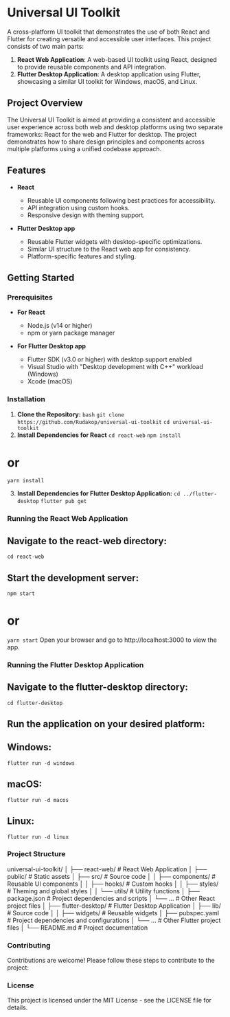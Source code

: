 # Universal UI Toolkit
A cross-platform UI toolkit that demonstrates the use of both React and Flutter for creating versatile and accessible user interfaces. This project consists of two main parts:
1. **React Web Application**: A web-based UI toolkit using React, designed to provide reusable components and API integration.
2. **Flutter Desktop Application**: A desktop application using Flutter, showcasing a similar UI toolkit for Windows, macOS, and Linux.


## Project Overview

The Universal UI Toolkit is aimed at providing a consistent and accessible user experience across both web and desktop platforms using two separate frameworks: React for the web and Flutter for desktop. The project demonstrates how to share design principles and components across multiple platforms using a unified codebase approach.

## Features

- **React**
  - Reusable UI components following best practices for accessibility.
  - API integration using custom hooks.
  - Responsive design with theming support.

- **Flutter Desktop app**
  - Reusable Flutter widgets with desktop-specific optimizations.
  - Similar UI structure to the React web app for consistency.
  - Platform-specific features and styling.

## Getting Started

### Prerequisites

- **For React**
  - Node.js (v14 or higher)
  - npm or yarn package manager

- **For Flutter Desktop app**
  - Flutter SDK (v3.0 or higher) with desktop support enabled
  - Visual Studio with "Desktop development with C++" workload (Windows)
  - Xcode (macOS)

### Installation

1. **Clone the Repository:**
   `bash`
   `git clone https://github.com/Rudakop/universal-ui-toolkit`
   `cd universal-ui-toolkit`
2. **Install Dependencies for React**
`cd react-web`
`npm install`
# or
`yarn install`

3. **Install Dependencies for Flutter Desktop Application:**
`cd ../flutter-desktop`
`flutter pub get`

### Running the React Web Application

## Navigate to the react-web directory:
`cd react-web`

## Start the development server:
`npm start`
# or
`yarn start`
Open your browser and go to http://localhost:3000 to view the app.

### Running the Flutter Desktop Application
## Navigate to the flutter-desktop directory:
`cd flutter-desktop`

## Run the application on your desired platform:

## Windows:
`flutter run -d windows`
## macOS:
`flutter run -d macos`
## Linux:
`flutter run -d linux`

### Project Structure


universal-ui-toolkit/
│
├── react-web/                 # React Web Application
│   ├── public/                # Static assets
│   ├── src/                   # Source code
│   │   ├── components/        # Reusable UI components
│   │   ├── hooks/             # Custom hooks
│   │   ├── styles/            # Theming and global styles
│   │   └── utils/             # Utility functions
│   ├── package.json           # Project dependencies and scripts
│   └── ...                    # Other React project files
│
├── flutter-desktop/           # Flutter Desktop Application
│   ├── lib/                   # Source code
│   │   ├── widgets/           # Reusable widgets
│   ├── pubspec.yaml           # Project dependencies and configurations
│   └── ...                    # Other Flutter project files
│
└── README.md                  # Project documentation

### Contributing
Contributions are welcome! Please follow these steps to contribute to the project:

### License
This project is licensed under the MIT License - see the LICENSE file for details.
